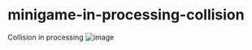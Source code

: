 # minigame-in-processing-collision
Collision in processing
![image](https://user-images.githubusercontent.com/102058446/159342461-9062a27d-60c2-417d-b4ae-39db50c2e9d9.png)
